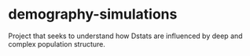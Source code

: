 # demography-simulations

Project that seeks to understand how Dstats are influenced by deep and complex population structure.

